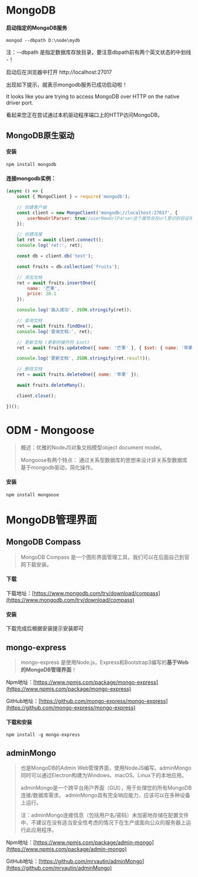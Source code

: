 # MongoDB



#### 启动指定的MongoDB服务

```dos
mongod --dbpath D:\node\mydb
```

注：--dbpath 是指定数据库存放目录，要注意dbpath前有两个英文状态的中划线 -！

启动后在浏览器中打开 http://localhost:27017

出现如下提示，就表示mongodb服务已成功启动啦！ 

It looks like you are trying to access MongoDB over HTTP on the native driver port. 

看起来您正在尝试通过本机驱动程序端口上的HTTP访问MongoDB。



## MongoDB原⽣驱动

#### 安装

```dos
npm install mongodb
```

#### 连接mongodb实例：

```js
(async () => {
    const { MongoClient } = require('mongodb');

    // 创建客户端
    const client = new MongoClient('mongodb://localhost:27017', {
        userNewUrlParser: true//userNewUrlParser这个属性会在url⾥识别验证⽤户所需的db
    });

    // 创建连接
    let ret = await client.connect();
    console.log('ret:', ret);

    const db = client.db('test');

    const fruits = db.collection('fruits');

    // 添加⽂档
    ret = await fruits.insertOne({
        name: '芒果',
        price: 20.1
    });

    console.log('插⼊成功', JSON.stringify(ret));

    // 查询⽂档
    ret = await fruits.findOne();
    console.log('查询⽂档:', ret);

    // 更新⽂档 (更新的操作符 $set)
    ret = await fruits.updateOne({ name: '芒果' }, { $set: { name: '苹果' } });

    console.log('更新⽂档', JSON.stringify(ret.result));

    // 删除⽂档
    ret = await fruits.deleteOne({ name: '苹果' });

    await fruits.deleteMany();

    client.close();

})();
```



# ODM - Mongoose 

> 概述：优雅的NodeJS对象⽂档模型object document model。
>
> Mongoose有两个特点： 通过关系型数据库的思想来设计⾮关系型数据库 基于mongodb驱动，简化操作。

#### 安装

```dos
npm install mongoose
```



# MongoDB管理界面

## MongoDB Compass 

> MongoDB Compass 是一个图形界面管理工具，我们可以在后面自己到官网下载安装。

#### 下载

下载地址：[https://www.mongodb.com/try/download/compass](https://www.mongodb.com/try/download/compass)

#### 安装

下载完成后根据安装提示安装即可

## mongo-express

> mongo-express 是使用Node.js，Express和Bootstrap3编写的**基于Web的MongoDB管理界面**！

Npm地址：[https://www.npmjs.com/package/mongo-express](https://www.npmjs.com/package/mongo-express)

GitHub地址：[https://github.com/mongo-express/mongo-express](https://github.com/mongo-express/mongo-express)

#### 下载和安装

```dos
npm install -g mongo-express
```



## adminMongo

> 也是MongoDB的Admin Web管理界面，使用NodeJS编写。adminMongo同时可以通过Electron构建为Windows、macOS、Linux下的本地应用。
>
> adminMongo是一个跨平台用户界面（GUI），用于处理您的所有MongoDB连接/数据库需求。 adminMongo具有完全响应能力，应该可以在多种设备上运行。
>
> 注：adminMongo连接信息（包括用户名/密码）未加密地存储在配置文件中，不建议在没有适当安全性考虑的情况下在生产或面向公众的服务器上运行此应用程序。

Npm地址：[https://www.npmjs.com/package/admin-mongo](https://www.npmjs.com/package/admin-mongo)

GitHub地址：[https://github.com/mrvautin/adminMongo](https://github.com/mrvautin/adminMongo)

